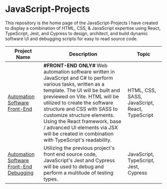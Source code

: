 # JavaScript-Projects

This repository is the home page of the JavaScript-Projects I have created to display a combination of HTML, CSS, & JavaScript expertise using React, TypeScript, Jest, and Cypress to design, architect, and build dynamic software UI and debugging scripts for easy to read source code. 

Project Name  | Description   |  Topic
------------- | ------------- | ------------------
[Automation Software Front-End](https://github.com/Josh9182/JavaScript-Projects/tree/main/Automation%20Software%20UI)|**#FRONT-END ONLY#** Web automation software written in JavaScript and C# to perform various tasks, written as a template. The UI will be built and previewed on Vite. HTML will be utilized to create the software structure and CSS with SASS to customize structure elements. Using the React framework, base / advanced UI elements via JSX will be created in combination with TypeScript's readability. | HTML, CSS, SASS, JavaScript, React, TypeScript
[Automation Software Front-End Debugging](https://github.com/Josh9182/JavaScript-Projects/tree/main/Automation%20Software%20Debugging) | Utilizing the previous project's front end source code, JavaScript's Jest and Cypress will be used to debug and perform a multitude of testing types. | JavaScript, TypeScript, Jest, Cypress
